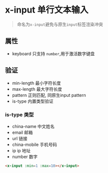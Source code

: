 # x-input 单行文本输入

> 命名为`x-input`避免与原生`input`标签渲染冲突

## 属性
+ keyboard 只支持 `number`,用于激活数字键盘

## 验证

+ min-length 最小字符长度
+ max-length 最大字符长度
+ pattern 正则匹配, 同原生input pattern
+ is-type 内置类型验证


### is-type 类型
+ china-name 中文姓名
+ email 邮箱
+ url 链接
+ china-mobile 手机号码
+ ip ip 地址
+ number 数字
``` html
<x-input :min=1 :max=10></x-input>
```